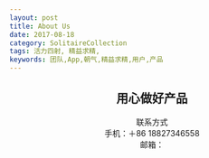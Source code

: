 ```yaml
---
layout: post
title: About Us
date: 2017-08-18
category: SolitaireCollection
tags: 活力四射, 精益求精,
keywords: 团队,App,朝气,精益求精,用户,产品
---
```


## <center>用心做好产品</center> 

 <center>联系方式</center>
<center>手机：＋86 18827346558</center>
<center>邮箱：<jifengbestapp@gmail.com> </center>
